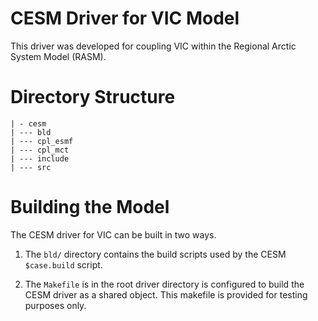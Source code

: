 CESM Driver for VIC Model
================

This driver was developed for coupling VIC within the Regional Arctic System
Model (RASM).

# Directory Structure

    | - cesm
    | --- bld
    | --- cpl_esmf
    | --- cpl_mct
    | --- include
    | --- src

# Building the Model

The CESM driver for VIC can be built in two ways.

1. The `bld/` directory contains the build scripts used by the CESM  `$case.build` script.

1. The `Makefile` is in the root driver directory is configured to build the CESM driver as a shared object. This makefile is provided for testing purposes only.
